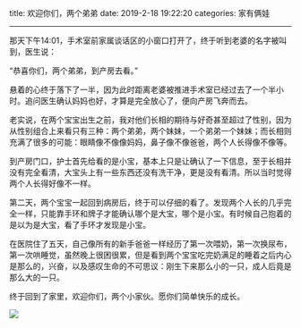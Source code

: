 title: 欢迎你们，两个弟弟
date: 2019-2-18 19:22:20
categories: 家有俩娃

---

那天下午14:01，手术室前家属谈话区的小窗口打开了，终于听到老婆的名字被叫到，医生说：

<!--more-->


“恭喜你们，两个弟弟，到产房去看。”

悬着的心终于落下了一半，因为此时距离老婆被推进手术室已经过去了一个半小时。追问医生确认妈妈也好，才算是完全放心了，便向产房飞奔而去。

老实说，在两个宝宝出生之前，我对他们长相的期待与好奇甚至超过了性别，因为从性别组合上来看只有三种：两个弟弟，两个妹妹，一个弟弟一个妹妹；而长相则充满了很多的可能：眼睛像不像像妈妈，鼻子像不像爸爸，两个人长得像不像等。

到产房门口，护士首先给看的是小宝，基本上只是让确认了一下信息，至于长相并没有完全看清，大宝头上有一些东西还没有洗干净，更是没有看清。所以当时觉得两个人长得好像不一样。

第二天，两个宝宝一起回到病房后，终于可以仔细的看了。发现两个人长的几乎完全一样，只能靠手环和牌子才能确认哪个是大宝，哪个是小宝。有时候自己抱着的是以为是大宝，看了手环才发现是小宝。

在医院住了五天，自己像所有的新手爸爸一样经历了第一次喂奶，第一次换尿布，第一次哄睡觉，虽然晚上很困很累，但是看到两个宝宝吃完奶满足的睡着之后内心是那么的，兴奋，以及感叹生命的不可思议：刚生下来那么小的一只，成人后竟是那么大的一只。

终于回到了家里，欢迎你们，两个小家伙。愿你们简单快乐的成长。

![](http://wx2.sinaimg.cn/mw690/aeba7ac3gy1g0at9ovcfqj21400u04qq.jpg)


